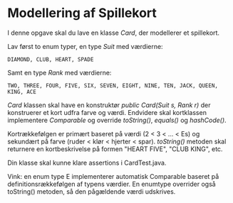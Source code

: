 # Modellering af Spillekort


I denne opgave skal du lave en klasse *Card*, der modellerer et spillekort.

Lav først to enum typer, en type *Suit* med værdierne:

    DIAMOND, CLUB, HEART, SPADE

Samt en type *Rank* med værdierne:

    TWO, THREE, FOUR, FIVE, SIX, SEVEN, EIGHT, NINE, TEN, JACK, QUEEN, KING, ACE

*Card* klassen skal have en konstruktør *public Card(Suit s, Rank r)* der konstruerer et kort udfra farve og værdi. Endvidere skal kortklassen implementere *Comparable<Card>* og override *toString()*, *equals()* og *hashCode()*.

Kortrækkefølgen er primært baseret på værdi (2 < 3 < ... < Es) og sekundært på farve (ruder < klør < hjerter < spar). *toString()* metoden skal returnere en kortbeskrivelse på formen "HEART FIVE", "CLUB KING", etc.

Din klasse skal kunne klare assertions i CardTest.java.

Vink: en enum type E implementerer automatisk Comparable<E> baseret på definitionsrækkefølgen af typens værdier. En enumtype overrider også toString() metoden, så den pågældende værdi udskrives.